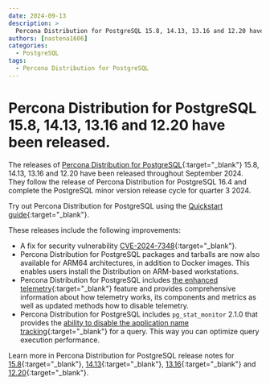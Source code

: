 ```yaml
---
date: 2024-09-13
description: >
  Percona Distribution for PostgreSQL 15.8, 14.13, 13.16 and 12.20 have been released.
authors: [nastena1606]
categories:
  - PostgreSQL
tags:
  - Percona Distribution for PostgreSQL
---
```


# Percona Distribution for PostgreSQL 15.8, 14.13, 13.16 and 12.20 have been released.

<!-- more -->

The releases of [Percona Distribution for PostgreSQL](https://docs.percona.com/postgresql/15/index.html){:target="_blank"} 15.8, 14.13, 13.16 and 12.20 have been released throughout September 2024. They follow the release of Percona Distribution for PostgreSQL 16.4 and complete the PostgreSQL minor version release cycle for quarter 3 2024.

Try out Percona Distribution for PostgreSQL using the [Quickstart guide](https://docs.percona.com/postgresql/15/installing.html){:target="_blank"}. 

These releases include the following improvements:

* A fix for security vulnerability [CVE-2024-7348](https://nvd.nist.gov/vuln/detail/CVE-2024-7348){:target="_blank"}.
* Percona Distribution for PostgreSQL packages and tarballs are now also available for ARM64 architectures, in addition to Docker images. This enables users install the Distribution on ARM-based workstations.
* Percona Distribution for PostgreSQL includes [the enhanced telemetry](https://docs.percona.com/postgresql/16/telemetry.html){:target="_blank"} feature and provides comprehensive information about how telemetry works, its components and metrics as well as updated methods how to disable telemetry. 
* Percona Distribution for PostgreSQL includes `pg_stat_monitor` 2.1.0 that provides the [ability to disable the application name tracking](https://docs.percona.com/pg-stat-monitor/configuration.html#pg_stat_monitorpgsm_track_application_names){:target="_blank"} for a query. This way you can optimize query execution performance.

Learn more in Percona Distribution for PostgreSQL release notes for [15.8](https://docs.percona.com/postgresql/15/release-notes-v15.8.html){:target="_blank"}, [14.13](https://docs.percona.com/postgresql/14/release-notes-v14.13.html){:target="_blank"}, [13.16](https://docs.percona.com/postgresql/13/release-notes-v13.16.html){:target="_blank"} and [12.20](https://docs.percona.com/postgresql/12/release-notes-v12.20.html){:target="_blank"}.

